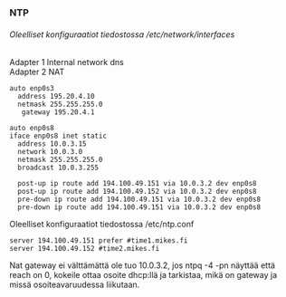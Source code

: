 ### NTP

###### Oleelliset konfiguraatiot tiedostossa /etc/network/interfaces

Adapter 1 Internal network dns  
Adapter 2 NAT  

```
auto enp0s3
  address 195.20.4.10
  netmask 255.255.255.0
   gateway 195.20.4.1
   
auto enp0s8
iface enp0s8 inet static
  address 10.0.3.15
  network 10.0.3.0
  netmask 255.255.255.0
  broadcast 10.0.3.255
 
  post-up ip route add 194.100.49.151 via 10.0.3.2 dev enp0s8
  post-up ip route add 194.100.49.152 via 10.0.3.2 dev enp0s8
  pre-down ip route add 194.100.49.151 via 10.0.3.2 dev enp0s8
  pre-down ip route add 194.100.49.151 via 10.0.3.2 dev enp0s8
  ```
  
  Oleelliset konfiguraatiot tiedostossa /etc/ntp.conf
  ```
  server 194.100.49.151 prefer #time1.mikes.fi
  server 194.100.49.152 #time2.mikes.fi
  ```
  Nat gateway ei välttämättä ole tuo 10.0.3.2, jos ntpq -4 -pn näyttää että reach on 0,
  kokeile ottaa osoite dhcp:llä ja tarkistaa, mikä on gateway ja missä osoiteavaruudessa
  liikutaan.
